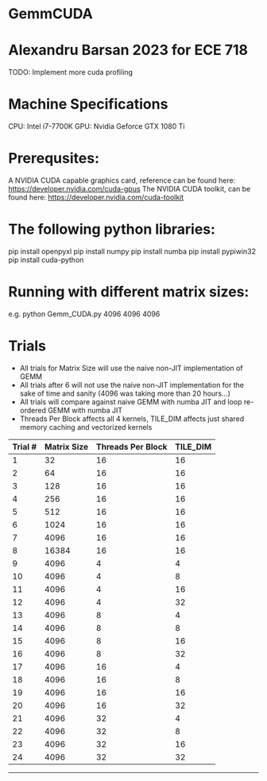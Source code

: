 # GemmCUDA
# Alexandru Barsan 2023 for ECE 718
TODO: Implement more cuda profiling

# Machine Specifications
CPU: Intel i7-7700K 
GPU: Nvidia Geforce GTX 1080 Ti

# Prerequsites:
A NVIDIA CUDA capable graphics card, reference can be found here: https://developer.nvidia.com/cuda-gpus
The NVIDIA CUDA toolkit, can be found here: https://developer.nvidia.com/cuda-toolkit

# The following python libraries:
pip install openpyxl
pip install numpy
pip install numba
pip install pypiwin32
pip install cuda-python

# Running with different matrix sizes:
e.g. python Gemm_CUDA.py 4096 4096 4096

# Trials
- All trials for Matrix Size will use the naive non-JIT implementation of GEMM
- All trials after 6 will not use the naive non-JIT implementation for the sake of time and sanity (4096 was taking more than 20 hours...)
- All trials will compare against naive GEMM with numba JIT and loop re-ordered GEMM with numba JIT
- Threads Per Block affects all 4 kernels, TILE_DIM affects just shared memory caching and vectorized kernels

|Trial #	| Matrix Size | Threads Per Block | TILE_DIM |
|-----------|-------------|-------------------|----------|
|1			|	32		  |			16		  |		16	 |-
|2			|	64		  |			16		  |		16	 |-
|3			|	128		  |			16		  |		16	 |-
|4			|	256		  |			16		  |		16	 |-
|5			|	512		  |			16		  |		16	 |-
|6			|	1024	  |			16		  |		16	 |-
|7			|	4096	  |			16		  |		16	 |-
|8			|	16384	  |			16		  |		16	 |- Memory use skyrockets comparatively
|9			|	4096	  |			4		  |		4	 |
|10			|	4096	  |			4		  |		8	 |
|11			|	4096	  |			4		  |		16	 |
|12			|	4096	  |			4		  |		32	 |
|13			|	4096	  |			8		  |		4	 |
|14			|	4096	  |			8		  |		8	 |
|15			|	4096	  |			8		  |		16	 |
|16			|	4096	  |			8		  |		32	 |
|17			|	4096	  |			16		  |		4	 |
|18			|	4096	  |			16		  |		8	 |
|19			|	4096	  |			16		  |		16	 |
|20			|	4096	  |			16		  |		32	 |
|21			|	4096	  |			32		  |		4	 |
|22			|	4096	  |			32		  |		8	 |
|23			|	4096	  |			32		  |		16	 |
|24			|	4096	  |			32		  |		32	 |
----------------------------------------------------------

